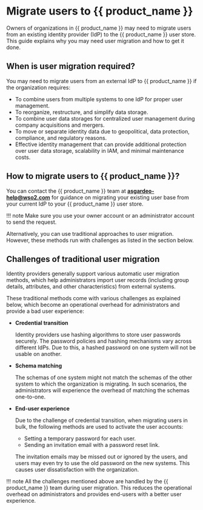 # Migrate users to {{ product_name }}

Owners of organizations in {{ product_name }} may need to migrate users from an existing identity provider (IdP) to the {{ product_name }} user store. This guide explains why you may need user migration and how to get it done.

## When is user migration required?

You may need to migrate users from an external IdP to {{ product_name }} if the organization requires:

* To combine users from multiple systems to one IdP for proper user management.
* To reorganize, restructure, and simplify data storage.
* To combine user data storages for centralized user management during company acquisitions and mergers.
* To move or separate identity data due to geopolitical, data protection, compliance, and regulatory reasons.
* Effective identity management that can provide additional protection over user data storage, scalability in IAM, and minimal maintenance costs.

## How to migrate users to {{ product_name }}?

You can contact the {{ product_name }} team at **asgardeo-help@wso2.com** for guidance on migrating your existing user base from your current IdP to your {{ product_name }} user store.

!!! note
    Make sure you use your owner account or an administrator account to send the request.

Alternatively, you can use traditional approaches to user migration. However, these methods run with challenges as listed in the section below.

## Challenges of traditional user migration

Identity providers generally support various automatic user migration methods, which help administrators import user records (including group details, attributes, and other characteristics) from external systems.

These traditional methods come with various challenges as explained below, which become an operational overhead for administrators and provide a bad user experience:

* **Credential transition**

    Identity providers use hashing algorithms to store user passwords securely. The password policies and hashing mechanisms vary across different IdPs. Due to this, a hashed password on one system will not be usable on another.

* **Schema matching**

    The schemas of one system might not match the schemas of the other system to which the organization is migrating. In such scenarios, the administrators will experience the overhead of matching the schemas one-to-one.

* **End-user experience**

    Due to the challenge of credential transition, when migrating users in bulk, the following methods are used to activate the user accounts:
  
    * Setting a temporary password for each user.
    * Sending an invitation email with a password reset link.

    The invitation emails may be missed out or ignored by the users, and users may even try to use the old password on the new systems. This causes user dissatisfaction with the organization.

!!! note
    All the challenges mentioned above are handled by the {{ product_name }} team during user migration. This reduces the operational overhead on administrators and provides end-users with a better user experience.